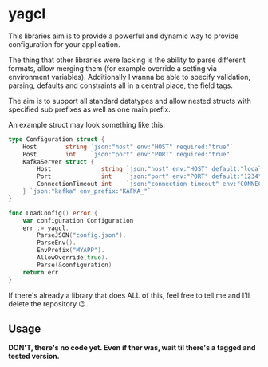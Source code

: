# yagcl

This libraries aim is to provide a powerful and dynamic way to provide
configuration for your application.

The thing that other libraries were lacking is the ability to parse different
formats, allow merging them (for example override a setting via environment variables).
Additionally I wanna be able to specify validation, parsing, defaults and constraints
all in a central place, the field tags.

The aim is to support all standard datatypes and allow nested structs with specified
sub prefixes as well as one main prefix.

An example struct may look something like this:

```go
type Configuration struct {
	Host        string `json:"host" env:"HOST" required:"true"`
	Post        int    `json:"port" env:"PORT" required:"true"`
	KafkaServer struct {
		Host              string `json:"host" env:"HOST" default:"localhost" required:"true"`
		Port              int    `json:"port" env:"PORT" default:"1234" required:"true"`
		ConnectionTimeout int    `json:"connection_timeout" env:"CONNECTION_TIMEOUT" default:"10s" required:"false"`
	} `json:"kafka" env_prefix:"KAFKA_"`
}

func LoadConfig() error {
	var configuration Configuration
	err := yagcl.
		ParseJSON("config.json").
		ParseEnv().
		EnvPrefix("MYAPP").
		AllowOverride(true).
		Parse(&configuration)
	return err
}
```

If there's already a library that does ALL of this, feel free to tell me and I'll
delete the repository 😉.

## Usage

**DON'T, there's no code yet. Even if ther was, wait til there's a tagged and tested version.**

